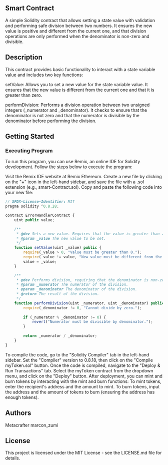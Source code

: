## Smart Contract

A simple Solidity contract that allows setting a state value with validation and performing safe division between two numbers. It ensures the new value is positive and different from the current one, and that division operations are only performed when the denominator is non-zero and divisible.

## Description
This contract provides basic functionality to interact with a state variable value and includes two key functions:

setValue: Allows you to set a new value for the state variable value. It ensures that the new value is different from the current one and that it is greater than zero.

performDivision: Performs a division operation between two unsigned integers (_numerator and _denominator). It checks to ensure that the denominator is not zero and that the numerator is divisible by the denominator before performing the division.

## Getting Started
### Executing Program
To run this program, you can use Remix, an online IDE for Solidity development. Follow the steps below to execute the program:

Visit the Remix IDE website at Remix Ethereum.
Create a new file by clicking on the "+" icon in the left-hand sidebar, and save the file with a .sol extension (e.g., smart-Contract.sol).
Copy and paste the following code into your new file:
```javascript
// SPDX-License-Identifier: MIT
pragma solidity ^0.8.28;

contract ErrorHandlerContract {
    uint public value;

    /**
     * @dev Sets a new value. Requires that the value is greater than zero and is different from the current value.
     * @param _value The new value to be set.
     */
    function setValue(uint _value) public {
        require(_value > 0, "Value must be greater than 0.");
        require(_value != value, "New value must be different from the current value.");
        value = _value;
    }

    /**
     * @dev Performs division, requiring that the denominator is non-zero and the numerator is divisible by the denominator.
     * @param _numerator The numerator of the division.
     * @param _denominator The denominator of the division.
     * @return The result of the division.
     */
    function performDivision(uint _numerator, uint _denominator) public pure returns (uint) {
        require(_denominator != 0, "Cannot divide by zero.");
        
        if (_numerator % _denominator != 0) {
            revert("Numerator must be divisible by denominator.");
        }
        
        return _numerator / _denominator;
    }
}
```

To compile the code, go to the "Solidity Compiler" tab in the left-hand sidebar. Set the "Compiler" version to 0.8.18, then click on the "Compile myToken.sol" button.
Once the code is compiled, navigate to the "Deploy & Run Transactions" tab. Select the myToken contract from the dropdown menu, and click on the "Deploy" button.
After deployment, you can mint and burn tokens by interacting with the mint and burn functions:
To mint tokens, enter the recipient's address and the amount to mint.
To burn tokens, input the address and the amount of tokens to burn (ensuring the address has enough tokens).

## Authors
Metacrafter marcon_zumi


## License
This project is licensed under the MIT License - see the LICENSE.md file for details.
